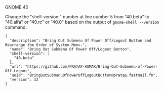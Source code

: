 GNOME 40

Change the "shell-version:" number at line number 5 from "40.beta" to "40.alfa" or "40.rc" or "40.0" based on the output of `gnome-shell --version` command.
````
{
  "description": "Bring Out Submenu Of Power Off/Logout Button and Rearrange the Order of System Menu.",
  "name": "Bring Out Submenu Of Power Off/Logout Button",
  "shell-version": [
    "40.beta"
  ],
  "url": "https://github.com/PRATAP-KUMAR/Bring-Out-Submenu-of-Power-Off-Logout",
  "uuid": "BringOutSubmenuOfPowerOffLogoutButton@pratap.fastmail.fm",
  "version": 13
}
````
